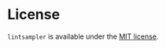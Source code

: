 # License

`lintsampler` is available under the [MIT license](https://github.com/aneeshnaik/lintsampler/blob/main/LICENSE).
